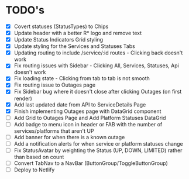 # TODO's
- [x] Covert statuses (StatusTypes) to Chips
- [x] Update header with a better R* logo and remove text
- [x] Update Status Indicators Grid styling
- [x] Update styling for the Services and Statuses Tabs
- [x] Updating routing to include /service/:id routes  - Clicking back doesn't work
- [x] Fix routing issues with Sidebar - Clicking All, Services, Statuses, Api doesn't work 
- [x] Fix loading state - Clicking from tab to tab is not smooth
- [x] Fix routing issue to Outages page
- [x] Fix Sidebar bug where it doesn't close after clicking Outages (on first render)
- [x] Add last updated date from API to ServiceDetails Page
- [x] Finish implementing Outages page with DataGrid component
- [ ] Add Grid to Outages Page and Add Platform Statuses DataGrid
- [ ] Add badge to menu icon in header or FAB with the number of services/platforms that aren't UP
- [ ] Add banner for when there is a known outage
- [ ] Add a notification alerts for when service or platform statuses change
- [ ] Fix StatusAvatar by weighting the Status (UP, DOWN, LIMITED) rather than based on count
- [ ] Convert TabNav to a NavBar (ButtonGroup/ToggleButtonGroup) 
- [ ] Deploy to Netlify